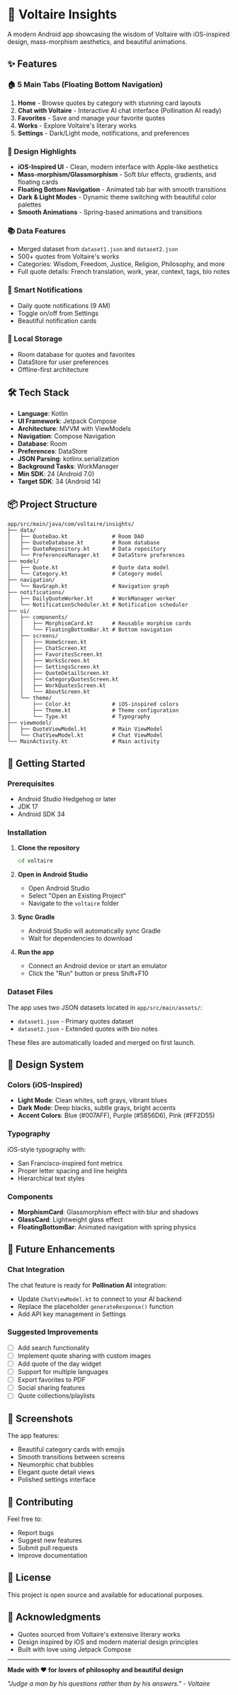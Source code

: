# 📱 Voltaire Insights

A modern Android app showcasing the wisdom of Voltaire with iOS-inspired design, mass-morphism aesthetics, and beautiful animations.

## ✨ Features

### 🏠 5 Main Tabs (Floating Bottom Navigation)
1. **Home** - Browse quotes by category with stunning card layouts
2. **Chat with Voltaire** - Interactive AI chat interface (Pollination AI ready)
3. **Favorites** - Save and manage your favorite quotes
4. **Works** - Explore Voltaire's literary works
5. **Settings** - Dark/Light mode, notifications, and preferences

### 🎨 Design Highlights
- **iOS-Inspired UI** - Clean, modern interface with Apple-like aesthetics
- **Mass-morphism/Glassmorphism** - Soft blur effects, gradients, and floating cards
- **Floating Bottom Navigation** - Animated tab bar with smooth transitions
- **Dark & Light Modes** - Dynamic theme switching with beautiful color palettes
- **Smooth Animations** - Spring-based animations and transitions

### 📚 Data Features
- Merged dataset from `dataset1.json` and `dataset2.json`
- 500+ quotes from Voltaire's works
- Categories: Wisdom, Freedom, Justice, Religion, Philosophy, and more
- Full quote details: French translation, work, year, context, tags, bio notes

### 🔔 Smart Notifications
- Daily quote notifications (9 AM)
- Toggle on/off from Settings
- Beautiful notification cards

### 💾 Local Storage
- Room database for quotes and favorites
- DataStore for user preferences
- Offline-first architecture

## 🛠️ Tech Stack

- **Language**: Kotlin
- **UI Framework**: Jetpack Compose
- **Architecture**: MVVM with ViewModels
- **Navigation**: Compose Navigation
- **Database**: Room
- **Preferences**: DataStore
- **JSON Parsing**: kotlinx.serialization
- **Background Tasks**: WorkManager
- **Min SDK**: 24 (Android 7.0)
- **Target SDK**: 34 (Android 14)

## 📦 Project Structure

```
app/src/main/java/com/voltaire/insights/
├── data/
│   ├── QuoteDao.kt              # Room DAO
│   ├── QuoteDatabase.kt         # Room database
│   ├── QuoteRepository.kt       # Data repository
│   └── PreferencesManager.kt    # DataStore preferences
├── model/
│   ├── Quote.kt                 # Quote data model
│   └── Category.kt              # Category model
├── navigation/
│   └── NavGraph.kt              # Navigation graph
├── notifications/
│   ├── DailyQuoteWorker.kt      # WorkManager worker
│   └── NotificationScheduler.kt # Notification scheduler
├── ui/
│   ├── components/
│   │   ├── MorphismCard.kt      # Reusable morphism cards
│   │   └── FloatingBottomBar.kt # Bottom navigation
│   ├── screens/
│   │   ├── HomeScreen.kt
│   │   ├── ChatScreen.kt
│   │   ├── FavoritesScreen.kt
│   │   ├── WorksScreen.kt
│   │   ├── SettingsScreen.kt
│   │   ├── QuoteDetailScreen.kt
│   │   ├── CategoryQuotesScreen.kt
│   │   ├── WorkQuotesScreen.kt
│   │   └── AboutScreen.kt
│   └── theme/
│       ├── Color.kt             # iOS-inspired colors
│       ├── Theme.kt             # Theme configuration
│       └── Type.kt              # Typography
├── viewmodel/
│   ├── QuoteViewModel.kt        # Main ViewModel
│   └── ChatViewModel.kt         # Chat ViewModel
└── MainActivity.kt              # Main activity
```

## 🚀 Getting Started

### Prerequisites
- Android Studio Hedgehog or later
- JDK 17
- Android SDK 34

### Installation

1. **Clone the repository**
   ```bash
   cd voltaire
   ```

2. **Open in Android Studio**
   - Open Android Studio
   - Select "Open an Existing Project"
   - Navigate to the `voltaire` folder

3. **Sync Gradle**
   - Android Studio will automatically sync Gradle
   - Wait for dependencies to download

4. **Run the app**
   - Connect an Android device or start an emulator
   - Click the "Run" button or press Shift+F10

### Dataset Files
The app uses two JSON datasets located in `app/src/main/assets/`:
- `dataset1.json` - Primary quotes dataset
- `dataset2.json` - Extended quotes with bio notes

These files are automatically loaded and merged on first launch.

## 🎨 Design System

### Colors (iOS-Inspired)
- **Light Mode**: Clean whites, soft grays, vibrant blues
- **Dark Mode**: Deep blacks, subtle grays, bright accents
- **Accent Colors**: Blue (#007AFF), Purple (#5856D6), Pink (#FF2D55)

### Typography
iOS-style typography with:
- San Francisco-inspired font metrics
- Proper letter spacing and line heights
- Hierarchical text styles

### Components
- **MorphismCard**: Glassmorphism effect with blur and shadows
- **GlassCard**: Lightweight glass effect
- **FloatingBottomBar**: Animated navigation with spring physics

## 🔮 Future Enhancements

### Chat Integration
The chat feature is ready for **Pollination AI** integration:
- Update `ChatViewModel.kt` to connect to your AI backend
- Replace the placeholder `generateResponse()` function
- Add API key management in Settings

### Suggested Improvements
- [ ] Add search functionality
- [ ] Implement quote sharing with custom images
- [ ] Add quote of the day widget
- [ ] Support for multiple languages
- [ ] Export favorites to PDF
- [ ] Social sharing features
- [ ] Quote collections/playlists

## 📱 Screenshots

The app features:
- Beautiful category cards with emojis
- Smooth transitions between screens
- Neumorphic chat bubbles
- Elegant quote detail views
- Polished settings interface

## 🤝 Contributing

Feel free to:
- Report bugs
- Suggest new features
- Submit pull requests
- Improve documentation

## 📄 License

This project is open source and available for educational purposes.

## 🙏 Acknowledgments

- Quotes sourced from Voltaire's extensive literary works
- Design inspired by iOS and modern material design principles
- Built with love using Jetpack Compose

---

**Made with ❤️ for lovers of philosophy and beautiful design**

*"Judge a man by his questions rather than by his answers." - Voltaire*
